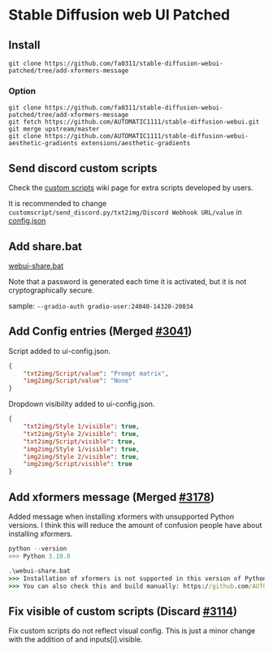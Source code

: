 # Stable Diffusion web UI Patched

## Install

```git
git clone https://github.com/fa0311/stable-diffusion-webui-patched/tree/add-xformers-message
```

### Option

```git
git clone https://github.com/fa0311/stable-diffusion-webui-patched/tree/add-xformers-message
git fetch https://github.com/AUTOMATIC1111/stable-diffusion-webui.git
git merge upstream/master
git clone https://github.com/AUTOMATIC1111/stable-diffusion-webui-aesthetic-gradients extensions/aesthetic-gradients
```

## Send discord custom scripts

Check the [custom scripts](https://github.com/AUTOMATIC1111/stable-diffusion-webui/wiki/Custom-Scripts) wiki page for extra scripts developed by users.

It is recommended to change `customscript/send_discord.py/txt2img/Discord Webhook URL/value` in [config.json](config.json)

## Add share.bat

[webui-share.bat](webui-share.bat)

Note that a password is generated each time it is activated, but it is not cryptographically secure.

sample: `--gradio-auth gradio-user:24040-14320-20034`

## Add Config entries (Merged [#3041](https://github.com/AUTOMATIC1111/stable-diffusion-webui/pull/3041))

Script added to ui-config.json.

```ui-config.json
{
    "txt2img/Script/value": "Prompt matrix",
    "img2img/Script/value": "None"
}
```

Dropdown visibility added to ui-config.json.

```ui-config.json
{
    "txt2img/Style 1/visible": true,
    "txt2img/Style 2/visible": true,
    "txt2img/Script/visible": true,
    "img2img/Style 1/visible": true,
    "img2img/Style 2/visible": true,
    "img2img/Script/visible": true
}
```

## Add xformers message (Merged [#3178](https://github.com/AUTOMATIC1111/stable-diffusion-webui/pull/3178))

Added message when installing xformers with unsupported Python versions.
I think this will reduce the amount of confusion people have about installing xformers.

```python
python --version
>>> Python 3.10.8
```

```bat
.\webui-share.bat
>>> Installation of xformers is not supported in this version of Python.
>>> You can also check this and build manually: https://github.com/AUTOMATIC1111/stable-diffusion-webui/wiki/Xformers#building-xformers-on-windows-by-duckness
```

## Fix visible of custom scripts (Discard [#3114](https://github.com/AUTOMATIC1111/stable-diffusion-webui/pull/3114))

Fix custom scripts do not reflect visual config.
This is just a minor change with the addition of and inputs[i].visible.
